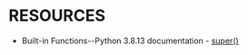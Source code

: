 # RESOURCES
- Built-in Functions--Python 3.8.13 documentation - [super()](https://docs.python.org/3.8/library/functions.html#super)
